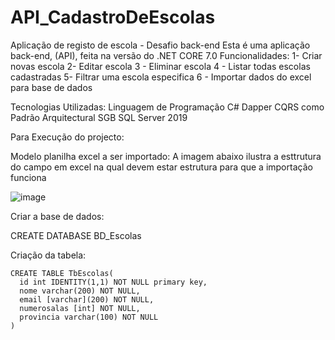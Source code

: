 # API_CadastroDeEscolas
Aplicação de registo de escola - Desafio back-end
Esta é uma aplicação back-end, (API), feita na versão do .NET CORE 7.0
Funcionalidades:
1- Criar novas escola
2- Editar escola
3 - Eliminar escola
4 - Listar todas escolas cadastradas
5- Filtrar uma escola especifica
6 - Importar dados do excel para base de dados

Tecnologias Utilizadas:
Linguagem de Programação C#
Dapper
CQRS como Padrão Arquitectural
SGB SQL Server 2019

Para Execução do projecto:

Modelo planilha excel a ser importado:
A imagem abaixo ilustra a esttrutura do campo em excel na qual devem estar estrutura para que a importação funciona

![image](https://github.com/JoaoEduardoPequena/API_CadastroDeEscolas/assets/62374762/01c21bb0-ddc9-4b01-9d91-a3e3007f7d97)

Criar a base de dados:

CREATE DATABASE BD_Escolas

Criação da tabela:

	CREATE TABLE TbEscolas(
	  id int IDENTITY(1,1) NOT NULL primary key,
	  nome varchar(200) NOT NULL,
	  email [varchar](200) NOT NULL,
	  numerosalas [int] NOT NULL,
	  provincia varchar(100) NOT NULL
	)





